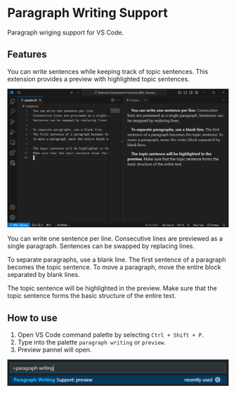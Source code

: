 # Paragraph Writing Support

Paragraph wriging support for VS Code.

## Features

You can write sentences while keeping track of topic sentences.
This extension provides a preview with highlighted topic sentences.

![Preview](images/feature-preview.png)

You can write one sentence per line.
Consecutive lines are previewed as a single paragraph.
Sentences can be swapped by replacing lines.

To separate paragraphs, use a blank line.
The first sentence of a paragraph becomes the topic sentence.
To move a paragraph, move the entire block separated by blank lines.

The topic sentence will be highlighted in the preview.
Make sure that the topic sentence forms the basic structure of the entire text.

## How to use

1. Open VS Code command palette by selecting `Ctrl + Shift + P`.
1. Type into the palette `paragraph writing` or `preview`.
1. Preview pannel will open.

![Command palette](images/howtouse-command-palette.png)

<!--
## Requirements

If you have any requirements or dependencies, add a section describing those and how to install and configure them.
-->

<!--
## Extension Settings

Include if your extension adds any VS Code settings through the `contributes.configuration` extension point.

For example:

This extension contributes the following settings:

* `myExtension.enable`: Enable/disable this extension.
* `myExtension.thing`: Set to `blah` to do something.
-->

<!--
## Known Issues

Calling out known issues can help limit users opening duplicate issues against your extension.
-->
